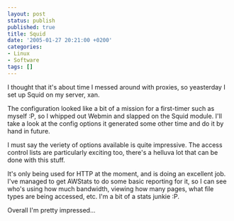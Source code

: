 ```yaml
---
layout: post
status: publish
published: true
title: Squid
date: '2005-01-27 20:21:00 +0200'
categories:
- Linux
- Software
tags: []
---
```


I thought that it's about time I messed around with proxies, so
yeasterday I set up Squid on my server, xan.

The configuration looked like a bit of a mission for a first-timer such
as myself :P, so I whipped out Webmin and slapped on the Squid module.
I'll take a look at the config options it generated some other time and
do it by hand in future.

I must say the veriety of options available is quite impressive. The
access control lists are particularly exciting too, there's a helluva
lot that can be done with this stuff.

It's only being used for HTTP at the moment, and is doing an excellent
job. I've managed to get AWStats to do some basic reporting for it, so I
can see who's using how much bandwidth, viewing how many pages, what
file types are being accessed, etc. I'm a bit of a stats junkie :P.

Overall I'm pretty impressed...
